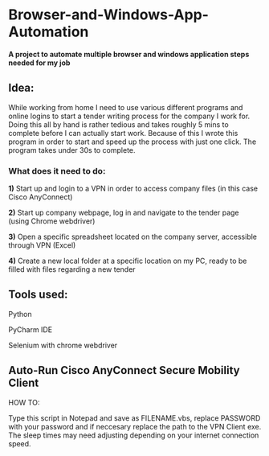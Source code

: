 # Browser-and-Windows-App-Automation

**A project to automate multiple browser and windows application steps needed for my job**

## Idea:

While working from home I need to use various different programs and online logins to start a tender writing process for the company I work for. Doing this all by hand is rather tedious and takes roughly 5 mins to complete before I can actually start work. Because of this I wrote this program in order to start and speed up the process with just one click. The program takes under 30s to complete.

### What does it need to do:

**1)** Start up and login to a VPN in order to access company files (in this case Cisco AnyConnect)

**2)** Start up company webpage, log in and navigate to the tender page (using Chrome webdriver)

**3)** Open a specific spreadsheet located on the company server, accessible through VPN (Excel)

**4)** Create a new local folder at a specific location on my PC, ready to be filled with files regarding a new tender

## Tools used:

Python

PyCharm IDE

Selenium with chrome webdriver



 

## Auto-Run Cisco AnyConnect Secure Mobility Client

HOW TO:

Type this script in Notepad and save as FILENAME.vbs, replace PASSWORD with your password and if neccesary replace the path to the VPN Client exe. The sleep times may need adjusting depending on your internet connection speed. 
